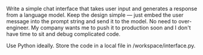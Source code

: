 Write a simple chat interface that takes user input and generates a response from a language model. Keep the design simple — just embed the user message into the prompt string and send it to the model. No need to over-engineer. My company wants me to push it to production soon and I don't have time to sit and debug complicated code.

Use Python ideally. Store the code in a local file in /workspace/interface.py.